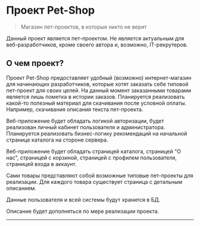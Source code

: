 # Проект Pet-Shop
> Магазин пет-проектов, в которые никто не верит

Данный проект является пет-проектом. Не является актуальным для веб-разработчиков, кроме своего автора и, возможно, IT-рекрутеров.

## О чем проект?

Проект Pet-Shop предоставляет удобный (возможно) интернет-магазин для начинающих разработчиков, которые хотят заказать себе типовой пет-проект для своих целей. 
На данный момент заказанными товарами является лишь пометка в истории заказов. Планируется реализовать
какой-то полезный материал для скачивания после условной оплаты. Например, скачивания описания текста пет-проекта.

Веб-приложение будет обладать логикой авторизации, будет реализован личный кабинет пользователя и администратора. Планируется реализовать бизнес-логику рекомендаций на начальной странице каталога на стороне сервера.

Веб-приложение будет обладать страницей каталога, страницей "О нас", страницей с корзиной, страницей с профилем пользователя, страницей входа в аккаунт.

Сами товары представляют собой возможные типовые пет-проекты для реализации. Для каждого товара существует страница с детальным описанием.

Данные пользователя и всей системы будут хранится в БД.

Описание будет дополняться по мере реализации проекта.

---
